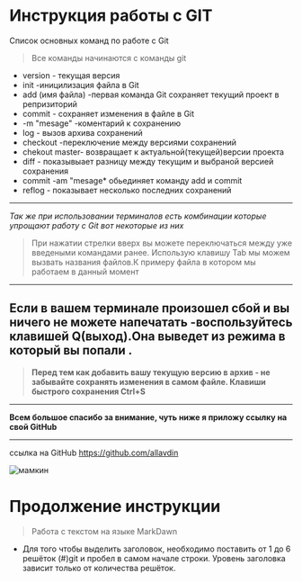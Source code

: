 # Инструкция работы с GIT
Список основных команд по работе с Git
>Все команды начинаются с команды git
* version - текущая версия 
* init -иницилизация файла в Git
* add (имя файла) -первая команда Git сохраняет текущий проект в репризиторий 
* commit - сохраняет изменения в файле в Git
* -m "mesage" -коментарий к сохранению
* log - вызов архива сохранений
* checkout -переключение между версиями сохранений
* chekout master- возвращает к актуальной(текущей)версии проекта
* diff - показывыает разницу между текущим и выбраной версией сохранения 
* commit -am "mesage* обьединяет команду add и commit
* reflog - показывает несколько последних сохранений
---
*Так же при использовании терминалов есть комбинации которые упрощают работу с Git* *вот некоторые из них*
>При нажатии стрелки вверх вы можете переключаться между уже введеными командами ранее.
>Использую клавишу Tab мы можем вызвать названия файлов.К примеру файла в котором мы работаем в данный момент
---
**Если в вашем терминале произошел сбой и вы ничего не можете напечатать -воспользуйтесь клавишей Q(выход).Она выведет из режима в который вы попали .**
---
>**Перед тем как добавить вашу текущую версию в архив - не забывайте сохранять изменения в самом файле. Клавиши быстрого сохранения Ctrl+S**
---
**Всем большое спасибо за внимание, чуть ниже я приложу ссылку на свой GitHub**

---

 ссылка на GitHub https://github.com/allavdin


![мамкин](мамкин.jpg "Моя остановочка")

# Продолжение инструкции
>Работа с текстом на языке MarkDawn
* Для того чтобы выделить заголовок, необходимо поставить от 1 до 6 решёток (#)git и пробел в самом начале строки. Уровень заголовка зависит только от количества решёток.